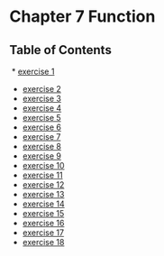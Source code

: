 # Chapter 7 Function
## Table of Contents
  * [exercise 1](https://github.com/LongY0529/C-programming/blob/master/C%20programming%20language%20fourth%20edition/7.%20Function/exercise%201.c) 
  * [exercise 2](https://github.com/LongY0529/C-programming/blob/master/C%20programming%20language%20fourth%20edition/7.%20Function/exercise%202.c) 
  * [exercise 3](https://github.com/LongY0529/C-programming/blob/master/C%20programming%20language%20fourth%20edition/7.%20Function/exercise%203.c)
  * [exercise 4](https://github.com/LongY0529/C-programming/blob/master/C%20programming%20language%20fourth%20edition/7.%20Function/exercise%204.c)
  * [exercise 5](https://github.com/LongY0529/C-programming/blob/master/C%20programming%20language%20fourth%20edition/7.%20Function/exercise%205.c)
  * [exercise 6](https://github.com/LongY0529/C-programming/blob/master/C%20programming%20language%20fourth%20edition/7.%20Function/exercise%206.c)
  * [exercise 7](https://github.com/LongY0529/C-programming/blob/master/C%20programming%20language%20fourth%20edition/7.%20Function/exercise%207.c)
  * [exercise 8](https://github.com/LongY0529/C-programming/blob/master/C%20programming%20language%20fourth%20edition/7.%20Function/exercise%208.c)
  * [exercise 9](https://github.com/LongY0529/C-programming/blob/master/C%20programming%20language%20fourth%20edition/7.%20Function/exercise%209.c)
  * [exercise 10]()
  * [exercise 11](https://github.com/LongY0529/C-programming/blob/master/C%20programming%20language%20fourth%20edition/7.%20Function/exercise%2011.c)
  * [exercise 12](https://github.com/LongY0529/C-programming/blob/master/C%20programming%20language%20fourth%20edition/7.%20Function/exercise%2012.c)
  * [exercise 13](https://github.com/LongY0529/C-programming/blob/master/C%20programming%20language%20fourth%20edition/7.%20Function/exercise%2013.c)
  * [exercise 14](https://github.com/LongY0529/C-programming/blob/master/C%20programming%20language%20fourth%20edition/7.%20Function/exercise%2014.c)
  * [exercise 15](https://github.com/LongY0529/C-programming/blob/master/C%20programming%20language%20fourth%20edition/7.%20Function/exercise%2015.c)
  * [exercise 16](https://github.com/LongY0529/C-programming/blob/master/C%20programming%20language%20fourth%20edition/7.%20Function/exercise%2016.c)
  * [exercise 17](https://github.com/LongY0529/C-programming/blob/master/C%20programming%20language%20fourth%20edition/7.%20Function/exercise%2017.c)
  * [exercise 18](https://github.com/LongY0529/C-programming/blob/master/C%20programming%20language%20fourth%20edition/7.%20Function/exercise%2018.c)
